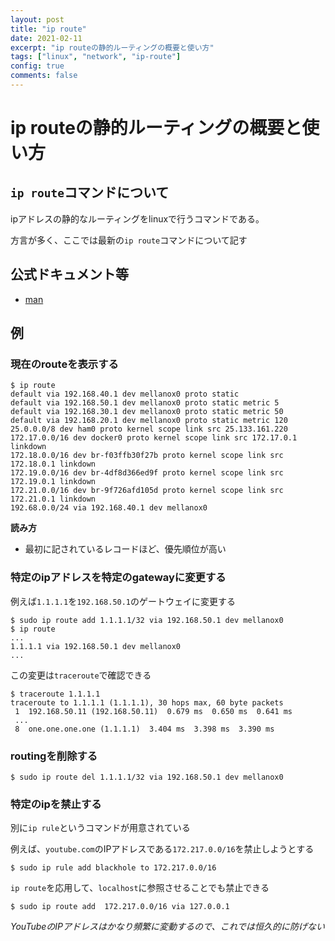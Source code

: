 ```yaml
---
layout: post
title: "ip route"
date: 2021-02-11
excerpt: "ip routeの静的ルーティングの概要と使い方"
tags: ["linux", "network", "ip-route"]
config: true
comments: false
---
```


# ip routeの静的ルーティングの概要と使い方

## `ip route`コマンドについて
ipアドレスの静的なルーティングをlinuxで行うコマンドである。  

方言が多く、ここでは最新の`ip route`コマンドについて記す  

## 公式ドキュメント等
 - [man](https://man7.org/linux/man-pages/man8/ip-route.8.html)

## 例

### 現在のrouteを表示する

```console
$ ip route 
default via 192.168.40.1 dev mellanox0 proto static
default via 192.168.50.1 dev mellanox0 proto static metric 5
default via 192.168.30.1 dev mellanox0 proto static metric 50
default via 192.168.20.1 dev mellanox0 proto static metric 120
25.0.0.0/8 dev ham0 proto kernel scope link src 25.133.161.220
172.17.0.0/16 dev docker0 proto kernel scope link src 172.17.0.1 linkdown
172.18.0.0/16 dev br-f03ffb30f27b proto kernel scope link src 172.18.0.1 linkdown
172.19.0.0/16 dev br-4df8d366ed9f proto kernel scope link src 172.19.0.1 linkdown
172.21.0.0/16 dev br-9f726afd105d proto kernel scope link src 172.21.0.1 linkdown
192.68.0.0/24 via 192.168.40.1 dev mellanox0
```

**読み方**
 - 最初に記されているレコードほど、優先順位が高い  

### 特定のipアドレスを特定のgatewayに変更する

例えば`1.1.1.1`を`192.168.50.1`のゲートウェイに変更する

```console
$ sudo ip route add 1.1.1.1/32 via 192.168.50.1 dev mellanox0
$ ip route 
...
1.1.1.1 via 192.168.50.1 dev mellanox0
...
```

この変更は`traceroute`で確認できる
```console
$ traceroute 1.1.1.1
traceroute to 1.1.1.1 (1.1.1.1), 30 hops max, 60 byte packets
 1  192.168.50.11 (192.168.50.11)  0.679 ms  0.650 ms  0.641 ms
 ...
 8  one.one.one.one (1.1.1.1)  3.404 ms  3.398 ms  3.390 ms
```

### routingを削除する

```console
$ sudo ip route del 1.1.1.1/32 via 192.168.50.1 dev mellanox0
```

### 特定のipを禁止する

別に`ip rule`というコマンドが用意されている

例えば、`youtube.com`のIPアドレスである`172.217.0.0/16`を禁止しようとする

```console
$ sudo ip rule add blackhole to 172.217.0.0/16
```

`ip route`を応用して、`localhost`に参照させることでも禁止できる

```console
$ sudo ip route add  172.217.0.0/16 via 127.0.0.1
```

*YouTubeのIPアドレスはかなり頻繁に変動するので、これでは恒久的に防げない*
